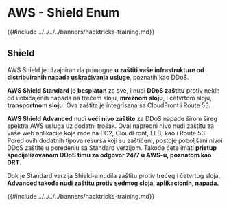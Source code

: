 # AWS - Shield Enum

{{#include ../../../../banners/hacktricks-training.md}}

## Shield

AWS Shield je dizajniran da pomogne **u zaštiti vaše infrastrukture od distribuiranih napada uskraćivanja usluge**, poznatih kao DDoS.

**AWS Shield Standard** je **besplatan** za sve, i nudi **DDoS zaštitu** protiv nekih od uobičajenih napada na trećem sloju, **mrežnom sloju**, i četvrtom sloju, **transportnom sloju**. Ova zaštita je integrisana sa CloudFront i Route 53.

**AWS Shield Advanced** nudi **veći nivo zaštite** za DDoS napade širom šireg spektra AWS usluga uz dodatni trošak. Ovaj napredni nivo nudi zaštitu za vaše web aplikacije koje rade na EC2, CloudFront, ELB, kao i Route 53. Pored ovih dodatnih tipova resursa koji su zaštićeni, postoje poboljšani nivoi DDoS zaštite u poređenju sa Standard verzijom. Takođe ćete imati **pristup specijalizovanom DDoS timu za odgovor 24/7 u AWS-u, poznatom kao DRT**.

Dok je Standard verzija Shield-a nudila zaštitu protiv trećeg i četvrtog sloja, **Advanced takođe nudi zaštitu protiv sedmog sloja, aplikacionih, napada.**

{{#include ../../../../banners/hacktricks-training.md}}
